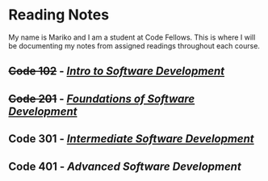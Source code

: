 # Reading Notes

My name is Mariko and I am a student at Code Fellows. This is where I will be documenting my notes from assigned readings throughout each course.


## ~~Code 102~~ - [*Intro to Software Development*](ReadingNotes102/README.md)
## ~~Code 201~~ - [*Foundations of Software Development*](ReadingNotes201/README.md)
## Code 301 - [*Intermediate Software Development*](ReadingNotes301/README.md)
## Code 401 - *Advanced Software Development*